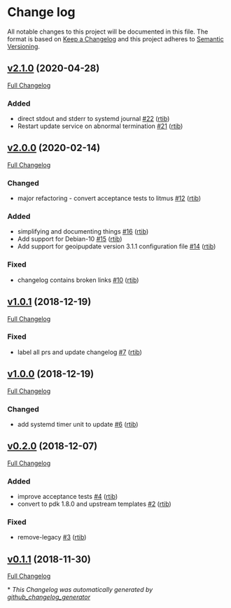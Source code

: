 # Change log

All notable changes to this project will be documented in this file. The format is based on [Keep a Changelog](http://keepachangelog.com/en/1.0.0/) and this project adheres to [Semantic Versioning](http://semver.org).

## [v2.1.0](https://github.com/rtib/puppet-geoip/tree/v2.1.0) (2020-04-28)

[Full Changelog](https://github.com/rtib/puppet-geoip/compare/v2.0.0...v2.1.0)

### Added

- direct stdout and stderr to systemd journal [\#22](https://github.com/rtib/puppet-geoip/pull/22) ([rtib](https://github.com/rtib))
- Restart update service on abnormal termination [\#21](https://github.com/rtib/puppet-geoip/pull/21) ([rtib](https://github.com/rtib))

## [v2.0.0](https://github.com/rtib/puppet-geoip/tree/v2.0.0) (2020-02-14)

[Full Changelog](https://github.com/rtib/puppet-geoip/compare/v1.0.1...v2.0.0)

### Changed

- major refactoring - convert acceptance tests to litmus [\#12](https://github.com/rtib/puppet-geoip/pull/12) ([rtib](https://github.com/rtib))

### Added

- simplifying and documenting things [\#16](https://github.com/rtib/puppet-geoip/pull/16) ([rtib](https://github.com/rtib))
- Add support for Debian-10 [\#15](https://github.com/rtib/puppet-geoip/pull/15) ([rtib](https://github.com/rtib))
- Add support for geoipupdate version 3.1.1 configuration file [\#14](https://github.com/rtib/puppet-geoip/pull/14) ([rtib](https://github.com/rtib))

### Fixed

- changelog contains broken links [\#10](https://github.com/rtib/puppet-geoip/pull/10) ([rtib](https://github.com/rtib))

## [v1.0.1](https://github.com/rtib/puppet-geoip/tree/v1.0.1) (2018-12-19)

[Full Changelog](https://github.com/rtib/puppet-geoip/compare/v1.0.0...v1.0.1)

### Fixed

- label all prs and update changelog [\#7](https://github.com/rtib/puppet-geoip/pull/7) ([rtib](https://github.com/rtib))

## [v1.0.0](https://github.com/rtib/puppet-geoip/tree/v1.0.0) (2018-12-19)

[Full Changelog](https://github.com/rtib/puppet-geoip/compare/v0.2.0...v1.0.0)

### Changed

- add systemd timer unit to update [\#6](https://github.com/rtib/puppet-geoip/pull/6) ([rtib](https://github.com/rtib))

## [v0.2.0](https://github.com/rtib/puppet-geoip/tree/v0.2.0) (2018-12-07)

[Full Changelog](https://github.com/rtib/puppet-geoip/compare/v0.1.1...v0.2.0)

### Added

- improve acceptance tests [\#4](https://github.com/rtib/puppet-geoip/pull/4) ([rtib](https://github.com/rtib))
- convert to pdk 1.8.0 and upstream templates [\#2](https://github.com/rtib/puppet-geoip/pull/2) ([rtib](https://github.com/rtib))

### Fixed

- remove-legacy [\#3](https://github.com/rtib/puppet-geoip/pull/3) ([rtib](https://github.com/rtib))

## [v0.1.1](https://github.com/rtib/puppet-geoip/tree/v0.1.1) (2018-11-30)

[Full Changelog](https://github.com/rtib/puppet-geoip/compare/d9af6bbfd50e5b1536080889d519792488659180...v0.1.1)



\* *This Changelog was automatically generated by [github_changelog_generator](https://github.com/skywinder/Github-Changelog-Generator)*
